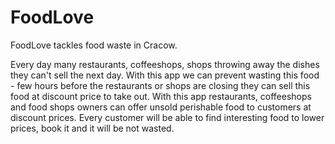 # FoodLove

FoodLove tackles food waste in Cracow.

Every day many restaurants, coffeeshops, shops throwing away the dishes they can't sell the next day. With this app we can prevent wasting this food - few hours before the restaurants or shops are closing they can sell this food at discount price to take out. With this app restaurants, coffeeshops and food shops owners can offer unsold perishable food to customers at discount prices. Every customer will be able to find interesting food to lower prices, book it and it will be not wasted.

